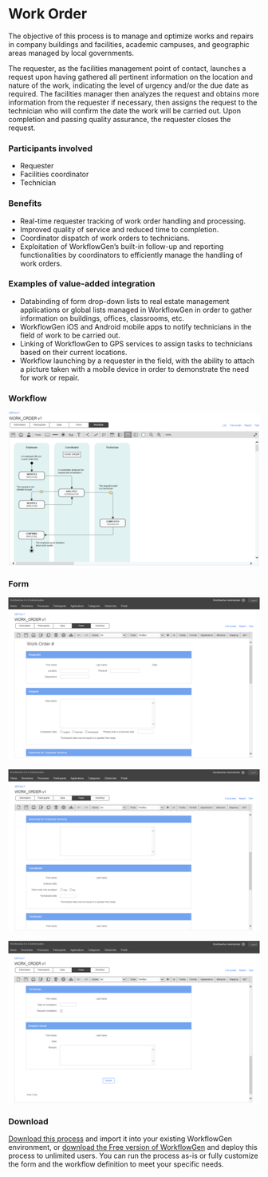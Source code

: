 # Work Order

The objective of this process is to manage and optimize works and repairs in company buildings and facilities, academic campuses, and geographic areas managed by local governments.

The requester, as the facilities management point of contact, launches a request upon having gathered all pertinent information on the location and nature of the work, indicating the level of urgency and\/or the due date as required. The facilities manager then analyzes the request and obtains more information from the requester if necessary, then assigns the request to the technician who will confirm the date the work will be carried out. Upon completion and passing quality assurance, the requester closes the request.

### Participants involved

* Requester
* Facilities coordinator
* Technician

### Benefits

* Real-time requester tracking of work order handling and processing.
* Improved quality of service and reduced time to completion.
* Coordinator dispatch of work orders to technicians.
* Exploitation of WorkflowGen’s built-in follow-up and reporting functionalities by coordinators to efficiently manage the handling of work orders.

### Examples of value-added integration

* Databinding of form drop-down lists to real estate management applications or global lists managed in WorkflowGen in order to gather information on buildings, offices, classrooms, etc.
* WorkflowGen iOS and Android mobile apps to notify technicians in the field of work to be carried out.
* Linking of WorkflowGen to GPS services to assign tasks to technicians based on their current locations.
* Workflow launching by a requester in the field, with the ability to attach a picture taken with a mobile device in order to demonstrate the need for work or repair.


### Workflow

![Work order workflow](assets/work-order-workflow.png)

### Form

![Work order form 1](assets/work-order-form-1.png)<br /><br />
![Work order form 2](assets/work-order-form-2.png)<br /><br />
![Work order form 3](assets/work-order-form-3.png)


### Download

[Download this process](dist/work-order-v1.xml.zip) and import it into your existing WorkflowGen environment, or [download the Free version of WorkflowGen](https://www.workflowgen.com/download-free-workflow-software/) and deploy this process to unlimited users. You can run the process as-is or fully customize the form and the workflow definition to meet your specific needs. 

